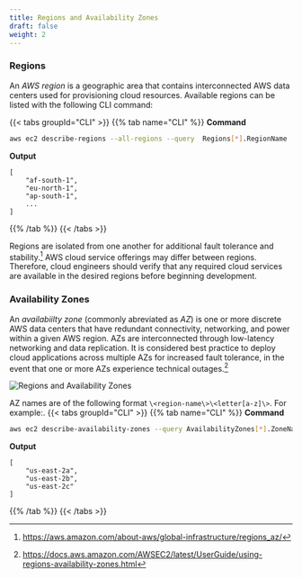```yaml
---
title: Regions and Availability Zones
draft: false
weight: 2
---
```


### Regions

An _AWS region_ is a geographic area that contains interconnected AWS data centers used for provisioning cloud resources. Available regions can be listed with the following CLI command:

{{< tabs groupId="CLI" >}}
{{% tab name="CLI" %}}
**Command**
```sh
aws ec2 describe-regions --all-regions --query  Regions[*].RegionName
```
**Output**
```
[
    "af-south-1",
    "eu-north-1",
    "ap-south-1",
    ...
]
```
{{% /tab %}}
{{< /tabs >}}

Regions are isolated from one another for additional fault tolerance and stability.[^1] AWS cloud service offerings
may differ between regions. Therefore, cloud engineers should verify that any required cloud services are available in the desired regions before beginning development.

### Availability Zones

An _availabiilty zone_ (commonly abreviated as _AZ_) is one or more discrete AWS data centers that have redundant connectivity, networking, and power within a given AWS region. AZs are interconnected through low-latency networking and data replication. It is considered best practice to deploy cloud applications across multiple AZs for increased fault tolerance, in the event that one or more AZs experience technical outages.[^2]

![Regions and Availability Zones](/images/aws/regions.png)

AZ names are of the following format `\<region-name\>\<letter[a-z]\>`. For example:.
{{< tabs groupId="CLI" >}}
{{% tab name="CLI" %}}
**Command**
```sh
aws ec2 describe-availability-zones --query AvailabilityZones[*].ZoneName --region us-east-2
```
**Output**
```
[
    "us-east-2a",
    "us-east-2b",
    "us-east-2c"
]
```
{{% /tab %}}
{{< /tabs >}}

[^1]: https://aws.amazon.com/about-aws/global-infrastructure/regions_az/
[^2]: https://docs.aws.amazon.com/AWSEC2/latest/UserGuide/using-regions-availability-zones.html
